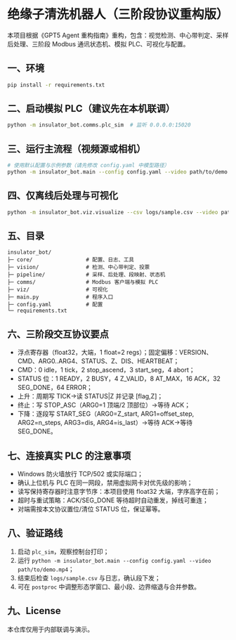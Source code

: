 # 绝缘子清洗机器人（三阶段协议重构版）

本项目根据《GPT5 Agent 重构指南》重构，包含：视觉检测、中心带判定、采样后处理、三阶段 Modbus 通讯状态机、模拟 PLC、可视化与配置。

## 一、环境
```bash
pip install -r requirements.txt
```

## 二、启动模拟 PLC（建议先在本机联调）
```bash
python -m insulator_bot.comms.plc_sim  # 监听 0.0.0.0:15020
```

## 三、运行主流程（视频源或相机）
```bash
# 使用默认配置与示例参数（请先修改 config.yaml 中模型路径）
python -m insulator_bot.main --config config.yaml --video path/to/demo.mp4
```

## 四、仅离线后处理与可视化
```bash
python -m insulator_bot.viz.visualize --csv logs/sample.csv --video path/to/demo.mp4
```

## 五、目录
```text
insulator_bot/
├─ core/                 # 配置、日志、工具
├─ vision/               # 检测、中心带判定、投票
├─ pipeline/             # 采样、后处理、段映射、状态机
├─ comms/                # Modbus 客户端与模拟 PLC
├─ viz/                  # 可视化
├─ main.py               # 程序入口
├─ config.yaml           # 配置
└─ requirements.txt
```

## 六、三阶段交互协议要点
- 浮点寄存器（float32，大端，1 float=2 regs）；固定偏移：VERSION、CMD、ARG0..ARG4、STATUS、Z、DIS、HEARTBEAT；
- CMD：0 idle，1 tick，2 stop_ascend，3 start_seg，4 abort；
- STATUS 位：1 READY，2 BUSY，4 Z_VALID，8 AT_MAX，16 ACK，32 SEG_DONE，64 ERROR；
- 上升：周期写 TICK→读 STATUS|Z 并记录 [flag,Z]；
- 终止：写 STOP_ASC（ARG0=1 顶端/2 顶部位）→等待 ACK；
- 下降：逐段写 START_SEG（ARG0=Z_start, ARG1=offset_step, ARG2=n_steps, ARG3=dis, ARG4=is_last）→等待 ACK→等待 SEG_DONE。

## 七、连接真实 PLC 的注意事项
- Windows 防火墙放行 TCP/502 或实际端口；
- 确认上位机与 PLC 在同一网段，禁用虚拟网卡对优先级的影响；
- 读写保持寄存器时注意字节序：本项目使用 float32 大端，字序高字在前；
- 超时与重试策略：ACK/SEG_DONE 等待超时自动重发，掉线可重连；
- 对端需按本文协议置位/清位 STATUS 位，保证幂等。

## 八、验证路线
1. 启动 `plc_sim`，观察控制台打印；
2. 运行 `python -m insulator_bot.main --config config.yaml --video path/to/demo.mp4`；
3. 结束后检查 `logs/sample.csv` 与日志，确认段下发；
4. 可在 `postproc` 中调整形态学窗口、最小段、边界缩退与合并参数。

## 九、License
本仓库仅用于内部联调与演示。
